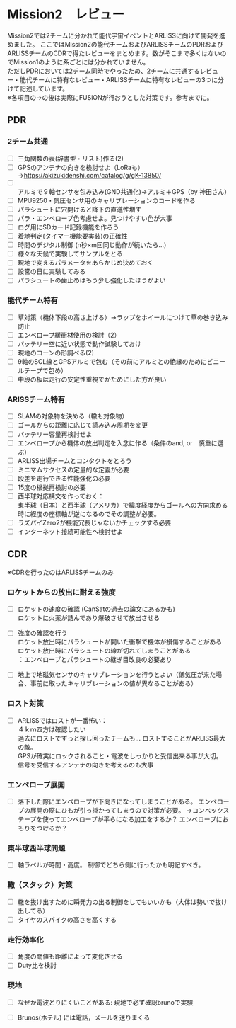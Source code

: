 # Mission2　レビュー
Mission2では2チームに分かれて能代宇宙イベントとARLISSに向けて開発を進めました。
ここではMission2の能代チームおよびARLISSチームのPDRおよびARLISSチームのCDRで得たレビューをまとめます。数がそこまで多くはないのでMission1のように系ごとには分かれていません。  
ただしPDRにおいては2チーム同時でやったため、2チームに共通するレビュー・能代チームに特有なレビュー・ARLISSチームに特有なレビューの3つに分けて記述しています。  
※各項目の→の後は実際にFUSiONが行おうとした対策です。参考までに。

## PDR
### 2チーム共通
- [ ] 三角関数の表(辞書型・リスト)作る(2)
- [ ] GPSのアンテナの向きを検討せよ（LoRaも）→https://akizukidenshi.com/catalog/g/gK-13850/  
- [ ] アルミで９軸センサを包み込み(GND共通化)→アルミ＋GPS（by 神田さん）
- [ ] MPU9250・気圧センサ用のキャリブレーションのコードを作る
- [ ] パラシュートに穴開けると降下の直進性増す
- [ ] パラ・エンベロープ色考慮せよ。見つけやすい色が大事
- [ ] ログ用にSDカード記録機能を作ろう
- [ ] 着地判定(タイマー機能要実装)の正確性
- [ ] 時間のデジタル制御 (n秒×m回同じ動作が続いたら…)
- [ ] 様々な天候で実験してサンプルをとる
- [ ] 現地で変えるパラメータをあらかじめ決めておく
- [ ] 設営の日に実験してみる
- [ ] パラシュートの歯止めはもう少し強化したほうがよい

### 能代チーム特有
- [ ] 草対策（機体下段の高さ上げる）→ラップをホイールにつけて草の巻き込み防止
- [ ] エンベロープ緩衝材使用の検討（2）
- [ ] バッテリー空に近い状態で動作試験しておけ
- [ ] 現地のコーンの形調べる(2)
- [ ] 9軸のSCL線とGPSアルミで包む（その前にアルミとの絶縁のためにビニールテープで包め）
- [ ] 中段の板は走行の安定性重視でかためにした方が良い

### ARISSチーム特有
- [ ] SLAMの対象物を決める（轍も対象物）
- [ ] ゴールからの距離に応じて読み込み周期を変更
- [ ] バッテリー容量再検討せよ
- [ ] エンベロープから機体の放出判定を入念に作る（条件のand, or　慎重に選ぶ）
- [ ] ARLISS出場チームとコンタクトをとろう
- [ ] ミニマムサクセスの定量的な定義が必要
- [ ] 段差を走行できる性能強化の必要
- [ ] 15度の根拠再検討の必要
- [ ] 西半球対応構文を作っておく：  
  東半球（日本）と西半球（アメリカ）で緯度経度からゴールへの方向求める時に経度の座標軸が逆になるのでその調整が必要。
- [ ] ラズパイZero2が機能冗長じゃないかチェックする必要
- [ ] インターネット接続可能性へ検討せよ

## CDR
※CDRを行ったのはARLISSチームのみ

### ロケットからの放出に耐える強度
- [ ] ロケットの速度の確認 (CanSatの過去の論文にあるかも)  
ロケットに火薬が詰んであり爆破させて放出させる
- [ ] 強度の確認を行う  
  ロケット放出時にパラシュートが開いた衝撃で機体が損傷することがある  
  ロケット放出時にパラシュートの線が切れてしまうことがある  
  ：エンベロープとパラシュートの継ぎ目改良の必要あり

- [ ] 地上で地磁気センサのキャリブレーションを行うとよい（低気圧が来た場合、事前に取ったキャリブレーションの値が異なることがある）

### ロスト対策
- [ ] ARLISSではロストが一番怖い：  
４ｋｍ四方は確認したい  
過去にロストでずっと探し回ったチームも...
ロストすることがARLISS最大の敵。  
GPSが確実にロックされること・電波をしっかりと受信出来る事が大切。  
信号を受信するアンテナの向きを考えるのも大事

### エンベロープ展開
- [ ] 落下した際にエンベロープが下向きになってしまうことがある。
エンベロープの展開の際にひもが引っ掛かってしまうので対策が必要。
→コンベックステープを使ってエンベロープが平らになる加工をするか？
エンベロープにおもりをつけるか？

### 東半球西半球問題
- [ ] 軸ラベルが時間・高度。
制御でどちら側に行ったかも明記すべき。

### 轍（スタック）対策
- [ ] 轍を抜け出すために瞬発力の出る制御をしてもいいかも（大体は勢いで抜け出してる）
- [ ] タイヤのスパイクの高さを高くする

### 走行効率化
- [ ] 角度の閾値も距離によって変化させる
- [ ] Duty比を検討

### 現地
- [ ] なぜか電波とりにくいことがある:
現地で必ず確認brunoで実験

- [ ] Brunos(ホテル) には電話，メールを送りまくる
